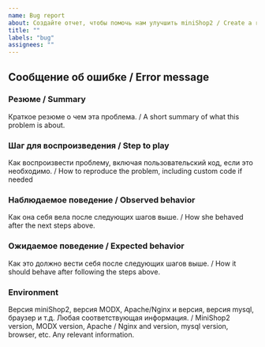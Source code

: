 ```yaml
---
name: Bug report
about: Создайте отчет, чтобы помочь нам улучшить miniShop2 / Create a report to help us improve miniShop2
title: ""
labels: "bug"
assignees: ""
---
```


## Сообщение об ошибке / Error message

### Резюме / Summary

Краткое резюме о чем эта проблема. / A short summary of what this problem is about.

### Шаг для воспроизведения / Step to play

Как воспроизвести проблему, включая пользовательский код, если это необходимо. / How to reproduce the problem, including custom code if needed

### Наблюдаемое поведение / Observed behavior

Как она себя вела после следующих шагов выше. / How she behaved after the next steps above.

### Ожидаемое поведение / Expected behavior

Как это должно вести себя после следующих шагов выше. / How it should behave after following the steps above.

### Environment

Версия miniShop2, версия MODX, Apache/Nginx и версия, версия mysql, браузер и т.д. Любая соответствующая информация. / MiniShop2 version, MODX version, Apache / Nginx and version, mysql version, browser, etc. Any relevant information.
